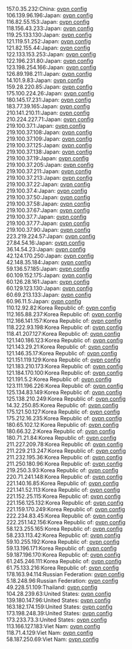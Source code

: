 157.0.35.232:China: [ovpn config](vpn/157_0_35_232.ovpn)  
106.139.96.196:Japan: [ovpn config](vpn/106_139_96_196.ovpn)  
116.82.55.153:Japan: [ovpn config](vpn/116_82_55_153.ovpn)  
118.156.43.233:Japan: [ovpn config](vpn/118_156_43_233.ovpn)  
119.25.133.130:Japan: [ovpn config](vpn/119_25_133_130.ovpn)  
121.119.51.252:Japan: [ovpn config](vpn/121_119_51_252.ovpn)  
121.82.155.44:Japan: [ovpn config](vpn/121_82_155_44.ovpn)  
122.133.153.253:Japan: [ovpn config](vpn/122_133_153_253.ovpn)  
122.196.231.80:Japan: [ovpn config](vpn/122_196_231_80.ovpn)  
123.198.254.166:Japan: [ovpn config](vpn/123_198_254_166.ovpn)  
126.89.198.211:Japan: [ovpn config](vpn/126_89_198_211.ovpn)  
14.101.9.83:Japan: [ovpn config](vpn/14_101_9_83.ovpn)  
159.28.220.85:Japan: [ovpn config](vpn/159_28_220_85.ovpn)  
175.100.224.26:Japan: [ovpn config](vpn/175_100_224_26.ovpn)  
180.145.17.231:Japan: [ovpn config](vpn/180_145_17_231.ovpn)  
183.77.39.165:Japan: [ovpn config](vpn/183_77_39_165.ovpn)  
210.141.210.11:Japan: [ovpn config](vpn/210_141_210_11.ovpn)  
210.224.227.71:Japan: [ovpn config](vpn/210_224_227_71.ovpn)  
219.100.37.1:Japan: [ovpn config](vpn/219_100_37_1.ovpn)  
219.100.37.108:Japan: [ovpn config](vpn/219_100_37_108.ovpn)  
219.100.37.109:Japan: [ovpn config](vpn/219_100_37_109.ovpn)  
219.100.37.125:Japan: [ovpn config](vpn/219_100_37_125.ovpn)  
219.100.37.138:Japan: [ovpn config](vpn/219_100_37_138.ovpn)  
219.100.37.19:Japan: [ovpn config](vpn/219_100_37_19.ovpn)  
219.100.37.205:Japan: [ovpn config](vpn/219_100_37_205.ovpn)  
219.100.37.211:Japan: [ovpn config](vpn/219_100_37_211.ovpn)  
219.100.37.213:Japan: [ovpn config](vpn/219_100_37_213.ovpn)  
219.100.37.22:Japan: [ovpn config](vpn/219_100_37_22.ovpn)  
219.100.37.4:Japan: [ovpn config](vpn/219_100_37_4.ovpn)  
219.100.37.50:Japan: [ovpn config](vpn/219_100_37_50.ovpn)  
219.100.37.58:Japan: [ovpn config](vpn/219_100_37_58.ovpn)  
219.100.37.67:Japan: [ovpn config](vpn/219_100_37_67.ovpn)  
219.100.37.7:Japan: [ovpn config](vpn/219_100_37_7.ovpn)  
219.100.37.77:Japan: [ovpn config](vpn/219_100_37_77.ovpn)  
219.100.37.90:Japan: [ovpn config](vpn/219_100_37_90.ovpn)  
223.219.224.57:Japan: [ovpn config](vpn/223_219_224_57.ovpn)  
27.84.54.16:Japan: [ovpn config](vpn/27_84_54_16.ovpn)  
36.14.54.23:Japan: [ovpn config](vpn/36_14_54_23.ovpn)  
42.124.170.250:Japan: [ovpn config](vpn/42_124_170_250.ovpn)  
42.148.35.184:Japan: [ovpn config](vpn/42_148_35_184.ovpn)  
59.136.57.185:Japan: [ovpn config](vpn/59_136_57_185.ovpn)  
60.109.152.175:Japan: [ovpn config](vpn/60_109_152_175.ovpn)  
60.126.28.161:Japan: [ovpn config](vpn/60_126_28_161.ovpn)  
60.129.123.130:Japan: [ovpn config](vpn/60_129_123_130.ovpn)  
60.69.213.133:Japan: [ovpn config](vpn/60_69_213_133.ovpn)  
60.96.11.5:Japan: [ovpn config](vpn/60_96_11_5.ovpn)  
110.12.92.82:Korea Republic of: [ovpn config](vpn/110_12_92_82.ovpn)  
112.165.88.237:Korea Republic of: [ovpn config](vpn/112_165_88_237.ovpn)  
112.166.141.157:Korea Republic of: [ovpn config](vpn/112_166_141_157.ovpn)  
118.222.93.198:Korea Republic of: [ovpn config](vpn/118_222_93_198.ovpn)  
118.41.207.127:Korea Republic of: [ovpn config](vpn/118_41_207_127.ovpn)  
121.140.186.123:Korea Republic of: [ovpn config](vpn/121_140_186_123.ovpn)  
121.143.29.21:Korea Republic of: [ovpn config](vpn/121_143_29_21.ovpn)  
121.146.35.17:Korea Republic of: [ovpn config](vpn/121_146_35_17.ovpn)  
121.151.119.129:Korea Republic of: [ovpn config](vpn/121_151_119_129.ovpn)  
121.183.210.173:Korea Republic of: [ovpn config](vpn/121_183_210_173.ovpn)  
121.184.170.100:Korea Republic of: [ovpn config](vpn/121_184_170_100.ovpn)  
121.191.5.2:Korea Republic of: [ovpn config](vpn/121_191_5_2.ovpn)  
123.111.196.226:Korea Republic of: [ovpn config](vpn/123_111_196_226.ovpn)  
125.134.83.149:Korea Republic of: [ovpn config](vpn/125_134_83_149.ovpn)  
125.138.210.249:Korea Republic of: [ovpn config](vpn/125_138_210_249.ovpn)  
14.32.250.85:Korea Republic of: [ovpn config](vpn/14_32_250_85.ovpn)  
175.121.50.127:Korea Republic of: [ovpn config](vpn/175_121_50_127.ovpn)  
175.212.16.235:Korea Republic of: [ovpn config](vpn/175_212_16_235.ovpn)  
180.65.102.12:Korea Republic of: [ovpn config](vpn/180_65_102_12.ovpn)  
180.66.32.2:Korea Republic of: [ovpn config](vpn/180_66_32_2.ovpn)  
180.71.21.84:Korea Republic of: [ovpn config](vpn/180_71_21_84.ovpn)  
211.227.209.78:Korea Republic of: [ovpn config](vpn/211_227_209_78.ovpn)  
211.229.213.247:Korea Republic of: [ovpn config](vpn/211_229_213_247.ovpn)  
211.232.195.36:Korea Republic of: [ovpn config](vpn/211_232_195_36.ovpn)  
211.250.180.96:Korea Republic of: [ovpn config](vpn/211_250_180_96.ovpn)  
219.250.3.93:Korea Republic of: [ovpn config](vpn/219_250_3_93.ovpn)  
220.71.241.148:Korea Republic of: [ovpn config](vpn/220_71_241_148.ovpn)  
221.140.16.85:Korea Republic of: [ovpn config](vpn/221_140_16_85.ovpn)  
221.141.52.113:Korea Republic of: [ovpn config](vpn/221_141_52_113.ovpn)  
221.152.25.115:Korea Republic of: [ovpn config](vpn/221_152_25_115.ovpn)  
221.156.125.132:Korea Republic of: [ovpn config](vpn/221_156_125_132.ovpn)  
221.159.170.249:Korea Republic of: [ovpn config](vpn/221_159_170_249.ovpn)  
222.234.83.45:Korea Republic of: [ovpn config](vpn/222_234_83_45.ovpn)  
222.251.142.156:Korea Republic of: [ovpn config](vpn/222_251_142_156.ovpn)  
58.123.255.165:Korea Republic of: [ovpn config](vpn/58_123_255_165.ovpn)  
58.233.113.42:Korea Republic of: [ovpn config](vpn/58_233_113_42.ovpn)  
59.10.255.192:Korea Republic of: [ovpn config](vpn/59_10_255_192.ovpn)  
59.13.196.171:Korea Republic of: [ovpn config](vpn/59_13_196_171.ovpn)  
59.187.196.170:Korea Republic of: [ovpn config](vpn/59_187_196_170.ovpn)  
61.245.246.111:Korea Republic of: [ovpn config](vpn/61_245_246_111.ovpn)  
61.75.133.216:Korea Republic of: [ovpn config](vpn/61_75_133_216.ovpn)  
178.163.94.114:Russian Federation: [ovpn config](vpn/178_163_94_114.ovpn)  
5.18.248.96:Russian Federation: [ovpn config](vpn/5_18_248_96.ovpn)  
49.228.51.109:Thailand: [ovpn config](vpn/49_228_51_109.ovpn)  
104.28.239.63:United States: [ovpn config](vpn/104_28_239_63.ovpn)  
139.180.147.96:United States: [ovpn config](vpn/139_180_147_96.ovpn)  
163.182.174.159:United States: [ovpn config](vpn/163_182_174_159.ovpn)  
173.198.248.39:United States: [ovpn config](vpn/173_198_248_39.ovpn)  
173.233.73.3:United States: [ovpn config](vpn/173_233_73_3.ovpn)  
113.166.127.183:Viet Nam: [ovpn config](vpn/113_166_127_183.ovpn)  
118.71.4.129:Viet Nam: [ovpn config](vpn/118_71_4_129.ovpn)  
58.187.250.69:Viet Nam: [ovpn config](vpn/58_187_250_69.ovpn)  
